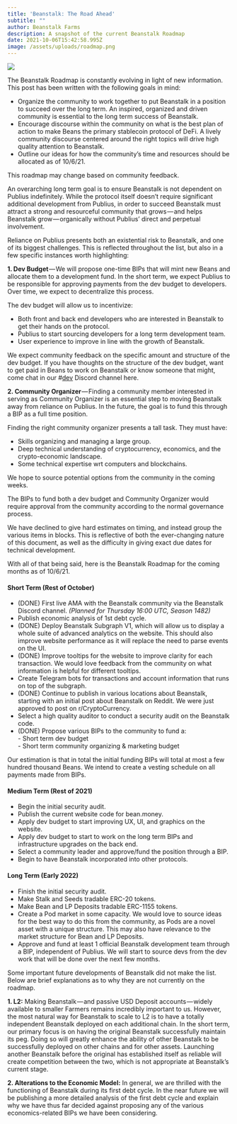 ```yaml
---
title: 'Beanstalk: The Road Ahead'
subtitle: ""
author: Beanstalk Farms
description: A snapshot of the current Beanstalk Roadmap
date: 2021-10-06T15:42:58.995Z
image: /assets/uploads/roadmap.png
---
```


![](https://cdn-images-1.medium.com/max/800/1*0QpDY3zzTEdS41vL5eqUeA.jpeg)

The Beanstalk Roadmap is constantly evolving in light of new information. This post has been written with the following goals in mind:

*   Organize the community to work together to put Beanstalk in a position to succeed over the long term. An inspired, organized and driven community is essential to the long term success of Beanstalk.
*   Encourage discourse within the community on what is the best plan of action to make Beans the primary stablecoin protocol of DeFi. A lively community discourse centered around the right topics will drive high quality attention to Beanstalk.
*   Outline our ideas for how the community’s time and resources should be allocated as of 10/6/21.

This roadmap may change based on community feedback.

An overarching long term goal is to ensure Beanstalk is not dependent on Publius indefinitely. While the protocol itself doesn’t require significant additional development from Publius, in order to succeed Beanstalk must attract a strong and resourceful community that grows — and helps Beanstalk grow — organically without Publius’ direct and perpetual involvement.

Reliance on Publius presents both an existential risk to Beanstalk, and one of its biggest challenges. This is reflected throughout the list, but also in a few specific instances worth highlighting:

**1\. Dev Budget** — We will propose one-time BIPs that will mint new Beans and allocate them to a development fund. In the short term, we expect Publius to be responsible for approving payments from the dev budget to developers. Over time, we expect to decentralize this process.  
   
The dev budget will allow us to incentivize:

*   Both front and back end developers who are interested in Beanstalk to get their hands on the protocol.
*   Publius to start sourcing developers for a long term development team.
*   User experience to improve in line with the growth of Beanstalk.

We expect community feedback on the specific amount and structure of the dev budget. If you have thoughts on the structure of the dev budget, want to get paid in Beans to work on Beanstalk or know someone that might, come chat in our #[dev](https://discord.gg/zfYfgGxffH) Discord channel here.

**2\. Community Organizer** — Finding a community member interested in serving as Community Organizer is an essential step to moving Beanstalk away from reliance on Publius. In the future, the goal is to fund this through a BIP as a full time position.

Finding the right community organizer presents a tall task. They must have:

*   Skills organizing and managing a large group.
*   Deep technical understanding of cryptocurrency, economics, and the crypto-economic landscape.
*   Some technical expertise wrt computers and blockchains.

We hope to source potential options from the community in the coming weeks.

The BIPs to fund both a dev budget and Community Organizer would require approval from the community according to the normal governance process.

We have declined to give hard estimates on timing, and instead group the various items in blocks. This is reflective of both the ever-changing nature of this document, as well as the difficulty in giving exact due dates for technical development.

With all of that being said, here is the Beanstalk Roadmap for the coming months as of 10/6/21.

#### **Short Term (Rest of October)**

*   (DONE) First live AMA with the Beanstalk community via the Beanstalk Discord channel. _(Planned for Thursday 16:00 UTC, Season 1482)_
*   Publish economic analysis of 1st debt cycle.
*   (DONE) Deploy Beanstalk Subgraph V1, which will allow us to display a whole suite of advanced analytics on the website. This should also improve website performance as it will replace the need to parse events on the UI.
*   (DONE) Improve tooltips for the website to improve clarity for each transaction. We would love feedback from the community on what information is helpful for different tooltips.
*   Create Telegram bots for transactions and account information that runs on top of the subgraph.
*   (DONE) Continue to publish in various locations about Beanstalk, starting with an initial post about Beanstalk on Reddit. We were just approved to post on r/CryptoCurrency.
*   Select a high quality auditor to conduct a security audit on the Beanstalk code.
*   (DONE) Propose various BIPs to the community to fund a:  
    \- Short term dev budget  
    \- Short term community organizing & marketing budget

Our estimation is that in total the initial funding BIPs will total at most a few hundred thousand Beans. We intend to create a vesting schedule on all payments made from BIPs.

#### **Medium Term (Rest of 2021)**

*   Begin the initial security audit.
*   Publish the current website code for bean.money.
*   Apply dev budget to start improving UX, UI, and graphics on the website.
*   Apply dev budget to start to work on the long term BIPs and infrastructure upgrades on the back end.
*   Select a community leader and approve/fund the position through a BIP.
*   Begin to have Beanstalk incorporated into other protocols.

#### **Long Term (Early 2022)**

*   Finish the initial security audit.
*   Make Stalk and Seeds tradable ERC-20 tokens.
*   Make Bean and LP Deposits tradable ERC-1155 tokens.
*   Create a Pod market in some capacity. We would love to source ideas for the best way to do this from the community, as Pods are a novel asset with a unique structure. This may also have relevance to the market structure for Bean and LP Deposits.
*   Approve and fund at least 1 official Beanstalk development team through a BIP, independent of Publius. We will start to source devs from the dev work that will be done over the next few months.

Some important future developments of Beanstalk did not make the list. Below are brief explanations as to why they are not currently on the roadmap.

**1\. L2:** Making Beanstalk — and passive USD Deposit accounts — widely available to smaller Farmers remains incredibly important to us. However, the most natural way for Beanstalk to scale to L2 is to have a totally independent Beanstalk deployed on each additional chain. In the short term, our primary focus is on having the original Beanstalk successfully maintain its peg. Doing so will greatly enhance the ability of other Beanstalk to be successfully deployed on other chains and for other assets. Launching another Beanstalk before the original has established itself as reliable will create competition between the two, which is not appropriate at Beanstalk’s current stage.

**2\. Alterations to the Economic Model:** In general, we are thrilled with the functioning of Beanstalk during its first debt cycle. In the near future we will be publishing a more detailed analysis of the first debt cycle and explain why we have thus far decided against proposing any of the various economics-related BIPs we have been considering.